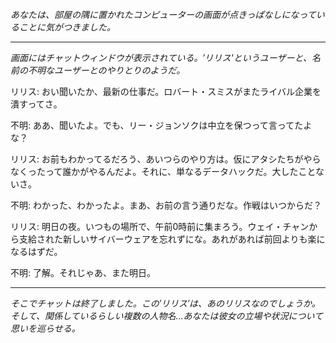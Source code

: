 _あなたは、部屋の隅に置かれたコンピューターの画面が点きっぱなしになっていることに気がつきました。_

---

_画面にはチャットウィンドウが表示されている。′リリス'というユーザーと、名前の不明なユーザーとのやりとりのようだ。_

リリス: おい聞いたか、最新の仕事だ。ロバート・スミスがまたライバル企業を潰すってさ。

不明: ああ、聞いたよ。でも、リー・ジョンソクは中立を保つって言ってたよな？

リリス: お前もわかってるだろう、あいつらのやり方は。仮にアタシたちがやらなくったって誰かがやるんだよ。それに、単なるデータハックだ。大したことないさ。

不明: わかった、わかったよ。まあ、お前の言う通りだな。作戦はいつからだ？

リリス: 明日の夜。いつもの場所で、午前0時前に集まろう。ウェイ・チャンから支給された新しいサイバーウェアを忘れずにな。あれがあれば前回よりも楽になるはずだ。

不明: 了解。それじゃあ、また明日。

---

_そこでチャットは終了しました。この′リリス′は、あのリリスなのでしょうか。そして、関係しているらしい複数の人物名…あなたは彼女の立場や状況について思いを巡らせる。_
